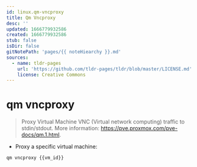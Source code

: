 ```yaml
---
id: linux.qm-vncproxy
title: Qm Vncproxy
desc: ''
updated: 1666779932586
created: 1666779932586
stub: false
isDir: false
gitNotePath: 'pages/{{ noteHiearchy }}.md'
sources:
  - name: tldr-pages
    url: 'https://github.com/tldr-pages/tldr/blob/master/LICENSE.md'
    license: Creative Commons
---
```

# qm vncproxy

> Proxy Virtual Machine VNC (Virtual network computing) traffic to stdin/stdout.
> More information: <https://pve.proxmox.com/pve-docs/qm.1.html>.

- Proxy a specific virtual machine:

`qm vncproxy {{vm_id}}`

